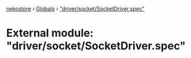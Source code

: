 [nekostore](../README.md) › [Globals](../globals.md) › ["driver/socket/SocketDriver.spec"](_driver_socket_socketdriver_spec_.md)

# External module: "driver/socket/SocketDriver.spec"


